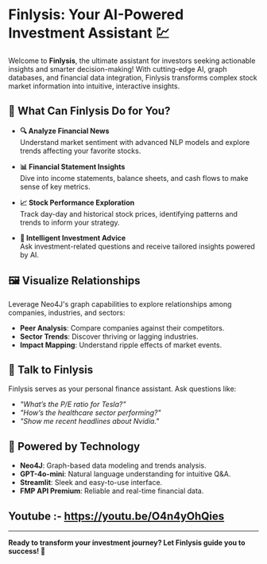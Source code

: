 # Finlysis: Your AI-Powered Investment Assistant 💹

Welcome to **Finlysis**, the ultimate assistant for investors seeking actionable insights and smarter decision-making! With cutting-edge AI, graph databases, and financial data integration, Finlysis transforms complex stock market information into intuitive, interactive insights.

## 🚀 What Can Finlysis Do for You?

- **🔍 Analyze Financial News**  
  Understand market sentiment with advanced NLP models and explore trends affecting your favorite stocks.

- **📊 Financial Statement Insights**  
  Dive into income statements, balance sheets, and cash flows to make sense of key metrics.

- **📈 Stock Performance Exploration**  
  Track day-day and historical stock prices, identifying patterns and trends to inform your strategy.

- **🧠 Intelligent Investment Advice**  
  Ask investment-related questions and receive tailored insights powered by AI.

## 🖼 Visualize Relationships

Leverage Neo4J's graph capabilities to explore relationships among companies, industries, and sectors:

- **Peer Analysis**: Compare companies against their competitors.  
- **Sector Trends**: Discover thriving or lagging industries.  
- **Impact Mapping**: Understand ripple effects of market events.


## 💬 Talk to Finlysis

Finlysis serves as your personal finance assistant. Ask questions like:  
- *"What’s the P/E ratio for Tesla?"*  
- *"How’s the healthcare sector performing?"*  
- *"Show me recent headlines about Nvidia."*  

## 🌌 Powered by Technology

- **Neo4J**: Graph-based data modeling and trends analysis.  
- **GPT-4o-mini**: Natural language understanding for intuitive Q&A.  
- **Streamlit**: Sleek and easy-to-use interface.  
- **FMP API Premium**: Reliable and real-time financial data.

## Youtube :- https://youtu.be/O4n4yOhQies

---

**Ready to transform your investment journey? Let Finlysis guide you to success! 🌟**


